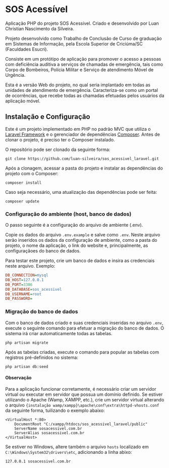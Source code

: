 # SOS Acessível
Aplicação PHP do projeto SOS Acessível. Criado e desenvolvido por Luan Christian Nascimento da Silveira.

Projeto desenvolvido como Trabalho de Conclusão de Curso de graduação em Sistemas de Informação, pela Escola Superior de Criciúma/SC (Faculdades Esucri).

Consiste em um protótipo de aplicação para promover o acesso a pessoas com deficiência auditiva a serviços de chamadas de emergência, tais como Corpo de Bombeiros, Polícia Militar e Serviço de atendimento Móvel de Urgência. 

Esta é a versão Web do projeto, no qual seria implantado em todas as unidades de atendimento de emergência. 
Caracteriza-se como um portal de ocorrências, que recebe todas as chamadas efetuadas pelos usuários da aplicação móvel.

## Instalação e Configuração

Este é um projeto implementado em PHP no padrão MVC que utiliza o [Laravel Framework](https://laravel.com) e o gerenciador de dependências [Composer](https://getcomposer.org/). Antes de clonar o projeto, é preciso ter o Composer instalado.

O repositório pode ser clonado da seguinte forma:
```
git clone https://github.com/luan-silveira/sos_acessivel_laravel.git
```

Após a clonagem, acessar a pasta do projeto e instalar as dependências do projeto com o Composer:

```
composer install
```

Caso seja necessário, uma atualização das dependências pode ser feita:

```
composer update
```

### Configuração do ambiente (host, banco de dados)
O passo seguinte é a configuração do arquivo de ambiente (.env).

Copie os dados do arquivo `.env.example` e salve como `.env`. Neste arquivo serão inseridos os dados da configuração de ambiente, como a pasta do projeto, o nome da aplicação, o link do website e, principalmente, as configuraçãoes do banco de dados.

Para testar este projeto, crie um banco de dados e insira as credenciais neste arquivo. Exemplo: 

```ini
DB_CONNECTION=mysql
DB_HOST=127.0.0.1
DB_PORT=3306
DB_DATABASE=sos_acessivel
DB_USERNAME=root
DB_PASSWORD=
```

### Migração do banco de dados
Com o banco de dados criado e suas credenciais inseridas no arquivo `.env`, execute o seguinte comando para efetuar a migração do banco de dados. O sistema irá criar automaticamente todas as tabelas.

```
php artisan migrate
```
Após as tabelas criadas, execute o comando para popular as tabelas com registros pré-definidos no sistema:
```
php artisan db:seed
```

#### Observação
Para a aplicação funcionar corretamente, é necessário criar um servidor virtual ou executar em servidor que possua um domínio definido.
Se estiver utilizando o Apache (Wamp, XAMPP, etc.), crie um servidor virtual alterando o arquivo `{instalação wamp/xampp}\apache\conf\extra\httpd-vhosts.conf` da seguinte forma, tuilizando o exemplo abaixo:
```
<VirtualHost *:80>
    DocumentRoot "C:/xampp/htdocs/sos_acessivel_laravel/public"
    ServerName sosacessivel.com.br
	ServerAlias sosacessivel.com.br
</VirtualHost>
```
Se estiver no Windows, altere também o arquivo `hosts` localizado em  `C:\Windows\System32\drivers\etc`, adicionando a linha abixo:
```
127.0.0.1 sosacessivel.com.br
```
